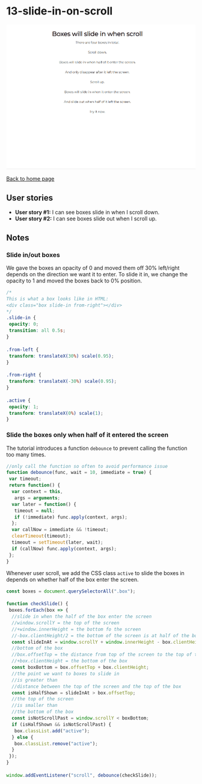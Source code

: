 # 13-slide-in-on-scroll

![demo gif](../images/slideInOnScroll.gif)

[Back to home page](https://ming-yong.github.io/JS30/)

## User stories

- **User story #1:** I can see boxes slide in when I scroll down.
- **User story #2:** I can see boxes slide out when I scroll up.

## Notes

### Slide in/out boxes

We gave the boxes an opacity of 0 and moved them off 30% left/right depends on the direction we want it to enter. To slide it in, we change the opacity to 1 and moved the boxes back to 0% position.

```css
/*
This is what a box looks like in HTML:
<div class="box slide-in from-right"></div>
*/
.slide-in {
 opacity: 0;
 transition: all 0.5s;
}

.from-left {
 transform: translateX(30%) scale(0.95);
}

.from-right {
 transform: translateX(-30%) scale(0.95);
}

.active {
 opacity: 1;
 transform: translateX(0%) scale(1);
}
```

### Slide the boxes only when half of it entered the screen

The tutorial introduces a function `debounce` to prevent calling the function too many times.

```js
//only call the function so often to avoid performance issue
function debounce(func, wait = 10, immediate = true) {
 var timeout;
 return function() {
  var context = this,
   args = arguments;
  var later = function() {
   timeout = null;
   if (!immediate) func.apply(context, args);
  };
  var callNow = immediate && !timeout;
  clearTimeout(timeout);
  timeout = setTimeout(later, wait);
  if (callNow) func.apply(context, args);
 };
}
```

Whenever user scroll, we add the CSS class `active` to slide the boxes in depends on whether half of the box enter the screen.

```js
const boxes = document.querySelectorAll(".box");

function checkSlide() {
 boxes.forEach(box => {
  //slide in when the half of the box enter the screen
  //window.scrollY = the top of the screen
  //+window.innerHeight = the bottom fo the screen
  //-box.clientHeight/2 = the bottom of the screen is at half of the box's height
  const slideInAt = window.scrollY + window.innerHeight - box.clientHeight / 2;
  //bottom of the box
  //box.offsetTop = the distance from top of the screen to the top of the box
  //+box.clientHeight = the bottom of the box
  const boxBottom = box.offsetTop + box.clientHeight;
  //the point we want to boxes to slide in
  //is greater than
  //distance between the top of the screen and the top of the box
  const isHalfShown = slideInAt > box.offsetTop;
  //the top of the screen
  //is smaller than
  //the bottom of the box
  const isNotScrollPast = window.scrollY < boxBottom;
  if (isHalfShown && isNotScrollPast) {
   box.classList.add("active");
  } else {
   box.classList.remove("active");
  }
 });
}

window.addEventListener("scroll", debounce(checkSlide));
```
